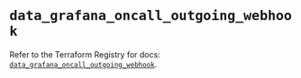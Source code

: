 # `data_grafana_oncall_outgoing_webhook`

Refer to the Terraform Registry for docs: [`data_grafana_oncall_outgoing_webhook`](https://registry.terraform.io/providers/grafana/grafana/3.15.3/docs/data-sources/oncall_outgoing_webhook).
